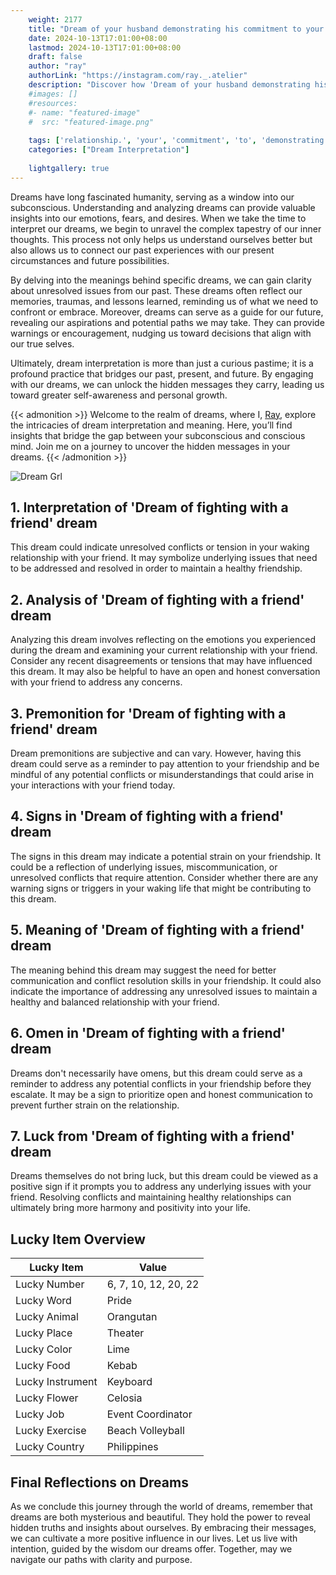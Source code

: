 ```yaml
---
    weight: 2177
    title: "Dream of your husband demonstrating his commitment to your relationship."  # Assuming 'title' column exists
    date: 2024-10-13T17:01:00+08:00
    lastmod: 2024-10-13T17:01:00+08:00
    draft: false
    author: "ray"
    authorLink: "https://instagram.com/ray._.atelier"
    description: "Discover how 'Dream of your husband demonstrating his commitment to your relationship.' can interpret your future and uncover its significant meanings in your life."
    #images: []
    #resources:
    #- name: "featured-image"
    #  src: "featured-image.png"
    
    tags: ['relationship.', 'your', 'commitment', 'to', 'demonstrating', 'Dream', 'his', 'husband', 'of']
    categories: ["Dream Interpretation"]
    
    lightgallery: true
---
```

    
Dreams have long fascinated humanity, serving as a window into our subconscious. Understanding and analyzing dreams can provide valuable insights into our emotions, fears, and desires. When we take the time to interpret our dreams, we begin to unravel the complex tapestry of our inner thoughts. This process not only helps us understand ourselves better but also allows us to connect our past experiences with our present circumstances and future possibilities.

By delving into the meanings behind specific dreams, we can gain clarity about unresolved issues from our past. These dreams often reflect our memories, traumas, and lessons learned, reminding us of what we need to confront or embrace. Moreover, dreams can serve as a guide for our future, revealing our aspirations and potential paths we may take. They can provide warnings or encouragement, nudging us toward decisions that align with our true selves.

Ultimately, dream interpretation is more than just a curious pastime; it is a profound practice that bridges our past, present, and future. By engaging with our dreams, we can unlock the hidden messages they carry, leading us toward greater self-awareness and personal growth.

{{< admonition >}}
Welcome to the realm of dreams, where I, [Ray](https://instagram.com/ray._.atelier), explore the intricacies of dream interpretation and meaning. Here, you’ll find insights that bridge the gap between your subconscious and conscious mind. Join me on a journey to uncover the hidden messages in your dreams.
{{< /admonition >}}

![Dream Grl](https://cdn.pixabay.com/photo/2017/11/02/03/35/gothic-2910057_1280.jpg "Dream Grl")

## 1. Interpretation of 'Dream of fighting with a friend' dream
 This dream could indicate unresolved conflicts or tension in your waking relationship with your friend. It may symbolize underlying issues that need to be addressed and resolved in order to maintain a healthy friendship.

## 2. Analysis of 'Dream of fighting with a friend' dream
 Analyzing this dream involves reflecting on the emotions you experienced during the dream and examining your current relationship with your friend. Consider any recent disagreements or tensions that may have influenced this dream. It may also be helpful to have an open and honest conversation with your friend to address any concerns.

## 3. Premonition for 'Dream of fighting with a friend' dream
 Dream premonitions are subjective and can vary. However, having this dream could serve as a reminder to pay attention to your friendship and be mindful of any potential conflicts or misunderstandings that could arise in your interactions with your friend today.

## 4. Signs in 'Dream of fighting with a friend' dream
 The signs in this dream may indicate a potential strain on your friendship. It could be a reflection of underlying issues, miscommunication, or unresolved conflicts that require attention. Consider whether there are any warning signs or triggers in your waking life that might be contributing to this dream.

## 5. Meaning of 'Dream of fighting with a friend' dream
 The meaning behind this dream may suggest the need for better communication and conflict resolution skills in your friendship. It could also indicate the importance of addressing any unresolved issues to maintain a healthy and balanced relationship with your friend.

## 6. Omen in 'Dream of fighting with a friend' dream
 Dreams don't necessarily have omens, but this dream could serve as a reminder to address any potential conflicts in your friendship before they escalate. It may be a sign to prioritize open and honest communication to prevent further strain on the relationship.

## 7. Luck from 'Dream of fighting with a friend' dream
 Dreams themselves do not bring luck, but this dream could be viewed as a positive sign if it prompts you to address any underlying issues with your friend. Resolving conflicts and maintaining healthy relationships can ultimately bring more harmony and positivity into your life.

## Lucky Item Overview
| Lucky Item          | Value              |
|---------------|--------------------|
| Lucky Number        | 6, 7, 10, 12, 20, 22  |
| Lucky Word          | Pride |
| Lucky Animal        | Orangutan |
| Lucky Place         | Theater     |
| Lucky Color         | Lime     |
| Lucky Food          | Kebab      |
| Lucky Instrument    | Keyboard |
| Lucky Flower        | Celosia    |
| Lucky Job           | Event Coordinator       |
| Lucky Exercise      | Beach Volleyball  |
| Lucky Country       | Philippines    |


##  Final Reflections on Dreams

As we conclude this journey through the world of dreams, remember that dreams are both mysterious and beautiful. They hold the power to reveal hidden truths and insights about ourselves. By embracing their messages, we can cultivate a more positive influence in our lives. Let us live with intention, guided by the wisdom our dreams offer. Together, may we navigate our paths with clarity and purpose.
